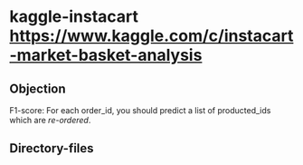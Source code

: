 kaggle-instacart  
https://www.kaggle.com/c/instacart-market-basket-analysis
=============================


Objection
--------------------------
F1-score: For each order_id, you should predict a list of producted_ids which are *re-ordered*.


Directory-files
----------------------

